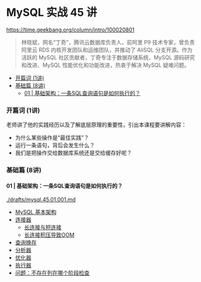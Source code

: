 # MySQL 实战 45 讲

https://time.geekbang.org/column/intro/100020801

> 林晓斌，网名“丁奇”，腾讯云数据库负责人，前阿里 P9 技术专家，曾负责阿里云 RDS 内核开发团队和运维团队，并推动了 AliSQL 分支开源。作为活跃的 MySQL 社区贡献者，丁奇专注于数据存储系统、MySQL 源码研究和改进、MySQL 性能优化和功能改进，热衷于解决 MySQL 疑难问题。


<!-- @import "[TOC]" {cmd="toc" depthFrom=3 depthTo=6 orderedList=false} -->

<!-- code_chunk_output -->

- [开篇词 (1讲)](#开篇词-1讲)
- [基础篇 (8讲)](#基础篇-8讲)
  - [01 | 基础架构：一条SQL查询语句是如何执行的？](#01-基础架构一条sql查询语句是如何执行的)

<!-- /code_chunk_output -->

### 开篇词 (1讲)

老师讲了他的实践经历以及了解底层原理的重要性，引出本课程要讲解内容：
- 为什么某些操作是“最佳实践”？
- 运行一条语句，背后会发生什么？
- 我们是把操作交给数据库系统还是交给缓存好呢？

### 基础篇 (8讲)

#### 01 | 基础架构：一条SQL查询语句是如何执行的？

[./drafts/mysql.45.01.001.md](./drafts/mysql.45.01.001.md)

- [MySQL 基本架构](./drafts/mysql.45.01.001.md#mysql-基本架构)
- [连接器](./drafts/mysql.45.01.001.md#连接器)
  - [长连接与短连接](./drafts/mysql.45.01.001.md#长连接与短连接)
  - [长连接积压导致OOM](./drafts/mysql.45.01.001.md#长连接积压导致oom)
- [查询换存](./drafts/mysql.45.01.001.md#查询换存)
- [分析器](./drafts/mysql.45.01.001.md#分析器)
- [优化器](./drafts/mysql.45.01.001.md#优化器)
- [执行器](./drafts/mysql.45.01.001.md#执行器)
- [问题：不存在列在哪个阶段检查](./drafts/mysql.45.01.001.md#问题不存在列在哪个阶段检查)
